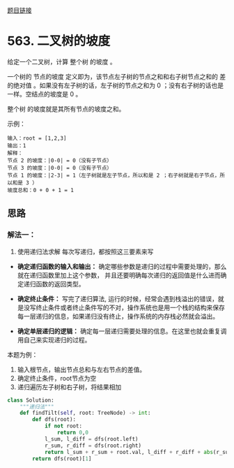 [题目链接](https://leetcode-cn.com/problems/binary-tree-tilt/)
# 563. 二叉树的坡度
给定一个二叉树，计算 整个树 的坡度 。

一个树的 节点的坡度 定义即为，该节点左子树的节点之和和右子树节点之和的 差的绝对值 。如果没有左子树的话，左子树的节点之和为 0 ；没有右子树的话也是一样。空结点的坡度是 0 。

整个树 的坡度就是其所有节点的坡度之和。

示例：
```
输入：root = [1,2,3]
输出：1
解释：
节点 2 的坡度：|0-0| = 0（没有子节点）
节点 3 的坡度：|0-0| = 0（没有子节点）
节点 1 的坡度：|2-3| = 1（左子树就是左子节点，所以和是 2 ；右子树就是右子节点，所以和是 3 ）
坡度总和：0 + 0 + 1 = 1
```

## 思路

### 解法一：
1. 使用递归法求解
每次写递归，都按照这三要素来写

* **确定递归函数的输入和输出：** 确定哪些参数是递归的过程中需要处理的，那么就在递归函数里加上这个参数， 并且还要明确每次递归的返回值是什么进而确定递归函数的返回类型。

* **确定终止条件：** 写完了递归算法, 运行的时候，经常会遇到栈溢出的错误，就是没写终止条件或者终止条件写的不对，操作系统也是用一个栈的结构来保存每一层递归的信息，如果递归没有终止，操作系统的内存栈必然就会溢出。

* **确定单层递归的逻辑：** 确定每一层递归需要处理的信息。在这里也就会重复调用自己来实现递归的过程。

本题为例：
1. 输入根节点，输出节点总和与左右节点的差值。
2. 确定终止条件，root节点为空
3. 递归遍历左子树和右子树，将结果相加
```python
class Solution:
    """递归法"""
    def findTilt(self, root: TreeNode) -> int:
        def dfs(root):
            if not root:
                return 0,0
            l_sum, l_diff = dfs(root.left)
            r_sum, r_diff = dfs(root.right)
            return l_sum + r_sum + root.val, l_diff + r_diff + abs(r_sum - l_sum)
        return dfs(root)[1]
```

